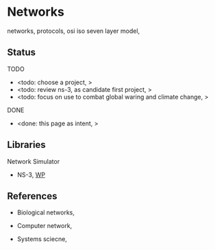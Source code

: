 # Networks

networks, protocols, osi iso seven layer model, 

## Status

TODO
* <todo: choose a project, >
* <todo: review ns-3, as candidate first project, >
* <todo: focus on use to combat global waring and climate change, >

DONE
* <done: this page as intent, >

## Libraries

Network Simulator
* NS-3, [WP](https://en.wikipedia.org/wiki/Ns_(simulator))

## References

* Biological networks, 
* Computer network,

* Systems sciecne, 
